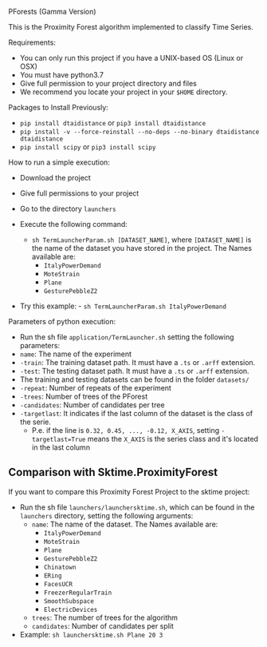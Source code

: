 PForests (Gamma Version)

This is the Proximity Forest algorithm implemented to classify Time Series.

Requirements:
- You can only run this project if you have a UNIX-based OS (Linux or OSX)
- You must have python3.7
- Give full permission to your project directory and files
- We recommend you locate your project in your `$HOME` directory.

Packages to Install Previously:
   - `pip install dtaidistance` or `pip3 install dtaidistance`
   - `pip install -v --force-reinstall --no-deps --no-binary dtaidistance dtaidistance`
   - `pip install scipy` or `pip3 install scipy`


How to run a simple execution:
* Download the project
* Give full permissions to your project
* Go to the directory `launchers`
* Execute the following command:
   * `sh TermLauncherParam.sh [DATASET_NAME]`, where `[DATASET_NAME]` is the name of the dataset you have stored in the project. The Names available are:
        * `ItalyPowerDemand`
        * `MoteStrain`
        * `Plane`
        * `GesturePebbleZ2`
       
 * Try this example:
       - `sh TermLauncherParam.sh ItalyPowerDemand`



Parameters of python execution:
- Run the sh file `application/TermLauncher.sh` setting the following parameters:
 - `name`: The name of the experiment
 - `-train`: The training dataset path. It must have a `.ts` or `.arff` extension.
 - `-test`: The testing dataset path. It must have a `.ts` or `.arff` extension.
 - The training and testing datasets can be found in the folder `datasets/`
 - `-repeat`: Number of repeats of the experiment
 - `-trees`: Number of trees of the PForest
 - `-candidates`: Number of candidates per tree
 - `-targetlast`: It indicates if the last column of the dataset is the class of the serie. 
    - P.e. if the line is `0.32, 0.45, ..., -0.12, X_AXIS`, setting `-targetlast=True` means the `X_AXIS` is the series class and it's located in the last column
    
## Comparison with Sktime.ProximityForest

If you want to compare this Proximity Forest Project to the sktime project:
- Run the sh file `launchers/launchersktime.sh`, which can be found in the `launchers` directory, setting the following arguments:
   - `name`: The name of the dataset. The Names available are:
        * `ItalyPowerDemand`
        * `MoteStrain`
        * `Plane`
        * `GesturePebbleZ2`
        * `Chinatown`
        * `ERing`
        * `FacesUCR`
        * `FreezerRegularTrain`
        * `SmoothSubspace`
        * `ElectricDevices`
   - `trees`: The number of trees for the algorithm
   - `candidates`: Number of candidates per split
- Example:
   `sh launchersktime.sh Plane 20 3`
       

